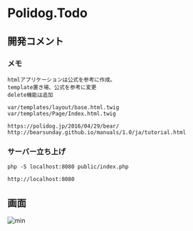 # Polidog.Todo

<!-- ## Installation

    composer install

## Usage

### Run server

    composer serve

### QA

    composer test     // run unit test
    composer tests    // run test and quality checks
    composer coverage // test coverage
    composer cs-fix   // fix the coding standard -->
## 開発コメント

### メモ
    htmlアプリケーションは公式を参考に作成。
    template置き場、公式を参考に変更
    delete機能は追加

    var/templates/layout/base.html.twig
    var/templates/Page/Index.html.twig

    https://polidog.jp/2016/04/29/bear/
    http://bearsunday.github.io/manuals/1.0/ja/tutorial.html

### サーバー立ち上げ
    php -S localhost:8080 public/index.php

    http://localhost:8080

## 画面
![min](https://user-images.githubusercontent.com/27049632/84008848-5b096480-a9ad-11ea-91c3-27e686e9213f.png)
